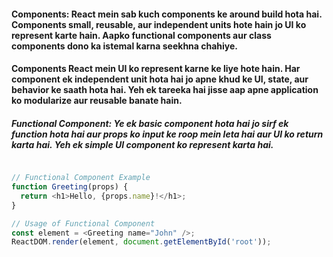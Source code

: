 #### Components: React mein sab kuch components ke around build hota hai. Components small, reusable, aur independent units hote hain jo UI ko represent karte hain. Aapko functional components aur class components dono ka istemal karna seekhna chahiye.


#### Components React mein UI ko represent karne ke liye hote hain. Har component ek independent unit hota hai jo apne khud ke UI, state, aur behavior ke saath hota hai. Yeh ek tareeka hai jisse aap apne application ko modularize aur reusable banate hain.

##### Functional Component: Ye ek basic component hota hai jo sirf ek function hota hai aur props ko input ke roop mein leta hai aur UI ko return karta hai. Yeh ek simple UI component ko represent karta hai.


```javascript

// Functional Component Example
function Greeting(props) {
  return <h1>Hello, {props.name}!</h1>;
}

// Usage of Functional Component
const element = <Greeting name="John" />;
ReactDOM.render(element, document.getElementById('root'));
```
